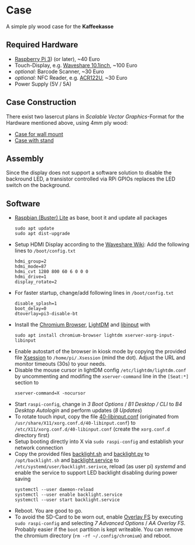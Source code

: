 # Case

A simple ply wood case for the **Kaffeekasse**

## Required Hardware

* [Raspberry Pi 3](https://www.raspberrypi.org/products/raspberry-pi-3-model-b-plus/)) (or later), ~40 Euro
* Touch-Display, e.g. [Waveshare 10.1inch](https://www.waveshare.com/10.1inch-HDMI-LCD-B-with-case.htm), ~100 Euro
* *optional:* Barcode Scanner, ~30 Euro
* *optional:* NFC Reader, e.g. [ACR122U](https://www.acs.com.hk/en/products/3/acr122u-usb-nfc-reader/), ~30 Euro
* Power Supply (5V / 5A)


## Case Construction

There exist two lasercut plans in *Scalable Vector Graphics*-Format for the Hardware mentioned above, using 4mm ply wood:

* [Case for wall mount](case-lastercut.svg)
* [Case with stand](case-lastercut.svg)


## Assembly

Since the display does not support a software solution to disable the backround LED, a transistor controlled via RPi GPIOs replaces the LED switch on the background.


## Software

* [Raspbian (Buster) Lite](https://www.raspberrypi.org/downloads/raspbian/) as base, boot it and update all packages
	```
	sudo apt update
	sudo apt dist-upgrade
	```
* Setup HDMI Display according to the [Waveshare Wiki](https://www.waveshare.com/wiki/10.1inch_HDMI_LCD_(B)_(with_case)): Add the following lines to `/boot/config.txt`
	```
	hdmi_group=2
	hdmi_mode=87
	hdmi_cvt 1280 800 60 6 0 0 0
	hdmi_drive=1
	display_rotate=2
	```
* For faster startup, change/add following lines in `/boot/config.txt`
	```
	disable_splash=1
	boot_delay=0
	dtoverlay=pi3-disable-bt
	```
* Install the [Chromium Browser](https://www.chromium.org/), [LightDM](https://github.com/canonical/lightdm) and [libinput](https://www.freedesktop.org/wiki/Software/libinput/) with
	```
	sudo apt install chromium-browser lightdm xserver-xorg-input-libinput
	```
* Enable autostart of the browser in kiosk mode by copying the provided file [Xsession](Xsession) to `/home/pi/.Xsession` (mind the dot). Adjust the URL and monitor timeouts (30s) to your needs.
* Disable the mouse cursor in lightDM config `/etc/lightdm/lightdm.conf` by uncommenting and modifing the `xserver-command` line in the `[Seat:*]` section to
    ```
    xserver-command=X -nocursor
	```
* Start `raspi-config`, change in *3 Boot Options* / *B1 Desktop / CLI* to *B4 Desktop Autologin* and perform updates (*8 Updates*)
* To rotate touch input, copy the file [40-libinput.conf](40-libinput.conf) (originated from `/usr/share/X11/xorg.conf.d/40-libinput.conf`) to `/etc/X11/xorg.conf.d/40-libinput.conf` (create the `xorg.conf.d` directory first)
* Setup booting directly into X via `sudo raspi-config` and establish your network connection
* Copy the provided files [backlight.sh](backlight.sh) and [backlight.py](backlight.py) to `/opt/backlight.sh` and [backlight.service](backlight.service) to `/etc/systemd/user/backlight.serivce`, reload (as user pi) *systemd* and enable the service to support LED backlight disabling during power saving
	```
	systemctl --user daemon-reload 
	systemctl --user enable backlight.service 
	systemctl --user start backlight.service 
	```
* Reboot. You are good to go.
* To avoid the SD-Card to be worn out, enable [Overlay FS](https://en.wikipedia.org/wiki/OverlayFS) by executing `sudo raspi-config` and selecting *7 Advanced Options* / *AA Overlay FS*. Probably easier if the `boot` partition is kept writeable. You can remove the chromium directory (`rm -rf ~/.config/chromium`) and reboot.


